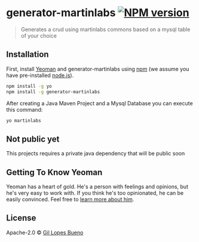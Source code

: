 # generator-martinlabs [![NPM version][npm-image]][npm-url]
> Generates a crud using martinlabs commons based on a mysql table of your choice

## Installation

First, install [Yeoman](http://yeoman.io) and generator-martinlabs using [npm](https://www.npmjs.com/) (we assume you have pre-installed [node.js](https://nodejs.org/)).

```bash
npm install -g yo
npm install -g generator-martinlabs
```

After creating a Java Maven Project and a Mysql Database you can execute this command:

```bash
yo martinlabs
```

## Not public yet

This projects requires a private java dependency that will be public soon

## Getting To Know Yeoman

Yeoman has a heart of gold. He&#39;s a person with feelings and opinions, but he&#39;s very easy to work with. If you think he&#39;s too opinionated, he can be easily convinced. Feel free to [learn more about him](http://yeoman.io/).

## License

Apache-2.0 © [Gil Lopes Bueno]()


[npm-image]: https://badge.fury.io/js/generator-martinlabs.svg
[npm-url]: https://npmjs.org/package/generator-martinlabs
[travis-image]: https://travis-ci.org/martinlabs/generator-martinlabs.svg?branch=master
[travis-url]: https://travis-ci.org/martinlabs/generator-martinlabs
[daviddm-image]: https://david-dm.org/martinlabs/generator-martinlabs.svg?theme=shields.io
[daviddm-url]: https://david-dm.org/martinlabs/generator-martinlabs
